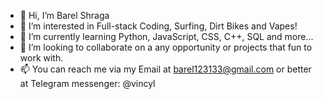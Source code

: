 - 👋 Hi, I’m Barel Shraga
- 👀 I’m interested in Full-stack Coding, Surfing, Dirt Bikes and Vapes!
- 🌱 I’m currently learning Python, JavaScript, CSS, C++, SQL and more...
- 💞️ I’m looking to collaborate on a any opportunity or projects that fun to work with.
- 📫 You can reach me via my Email at barel123133@gmail.com or better at Telegram messenger: @vincyl

<!---
barel31/barel31 is a ✨ special ✨ repository because its `README.md` (this file) appears on your GitHub profile.
You can click the Preview link to take a look at your changes.
--->
